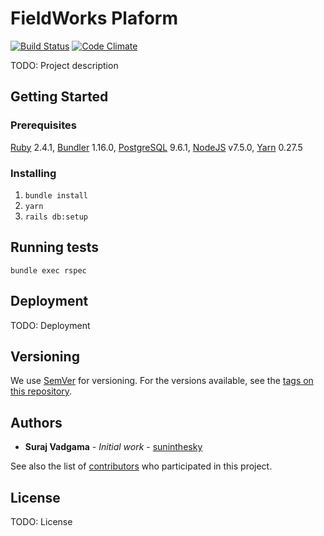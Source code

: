 # FieldWorks Plaform

[![Build Status](https://travis-ci.org/thisisfieldworks/platform.svg?branch=dev)](https://travis-ci.org/thisisfieldworks/platform) [![Code Climate](https://codeclimate.com/github/thisisfieldworks/platform/badges/gpa.svg)](https://codeclimate.com/github/thisisfieldworks/platform)

TODO: Project description

## Getting Started

### Prerequisites

[Ruby](https://www.ruby-lang.org) 2.4.1, [Bundler](https://bundler.io/) 1.16.0, [PostgreSQL](https://www.postgresql.org/) 9.6.1, [NodeJS](https://nodejs.org/) v7.5.0, [Yarn](https://yarnpkg.com/) 0.27.5

### Installing

1. `bundle install`
2. `yarn`
3. `rails db:setup`

## Running tests

`bundle exec rspec`

## Deployment

TODO: Deployment

## Versioning

We use [SemVer](http://semver.org/) for versioning. For the versions available, see the [tags on this repository](https://github.com/thisisfieldworks/platform/tags). 

## Authors

* **Suraj Vadgama** - *Initial work* - [suninthesky](https://github.com/suninthesky)

See also the list of [contributors](https://github.com/thisisfieldworks/platform/graphs/contributors) who participated in this project.

## License

TODO: License
